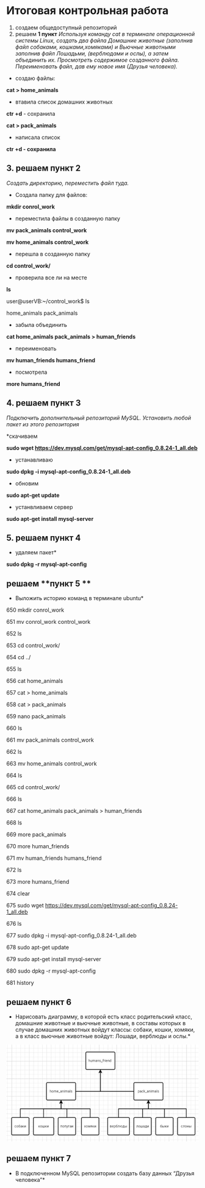 # Итоговая контрольная работа

1. создаем общедоступный репозиторий
2. решаем **1 пункт** 
*Используя команду cat в терминале операционной системы Linux, создать два файла Домашние животные (заполнив файл собаками, кошками,хомяками) и Вьючные животными заполнив файл Лошадьми, (верблюдами и ослы), а затем объединить их. Просмотреть содержимое созданного файла. Переименовать файл, дав ему новое имя (Друзья человека).*

* создаю файлы: 

**cat > home_animals**

* втавила список домашних животных

**ctr +d** - сохранила

**cat > pack_animals**

* написала список

**ctr +d - сохранила**

## 3. решаем **пункт 2** 
*Создать директорию, переместить файл туда.*

* Создала папку для файлов: 

**mkdir conrol_work**

* переместила файлы в созданную папку

**mv pack_animals control_work**

**mv home_animals control_work**

* перешла в созданную папку

**cd control_work/**

* проверила все ли на месте

**ls**

user@userVB:~/control_work$ ls

home_animals  pack_animals

* забыла объединить 

**cat home_animals pack_animals > human_friends**

* переименовать 

**mv human_friends humans_friend**

* посмотрела 

**more humans_friend**

## 4. решаем **пункт 3** 
*Подключить дополнительный репозиторий MySQL. Установить любой пакет из этого репозитория*

*скачиваем

**sudo wget https://dev.mysql.com/get/mysql-apt-config_0.8.24-1_all.deb**

* устанавливаю

**sudo dpkg -i mysql-apt-config_0.8.24-1_all.deb**

* обновим

**sudo apt-get update**

* устанвливаем сервер

**sudo apt-get install mysql-server**

## 5. решаем **пункт 4** 

* удаляем пакет*

**sudo dpkg -r mysql-apt-config**

## решаем **пункт 5 **

* Выложить историю команд в терминале ubuntu*

650  mkdir conrol_work

  651  mv conrol_work control_work 

  652  ls

  653  cd control_work/

  654  cd ../

  655  ls

  656  cat home_animals

  657  cat > home_animals

  658  cat > pack_animals

  659  nano pack_animals

  660  ls

  661  mv pack_animals control_work 

  662  ls

  663  mv home_animals control_work 

  664  ls

  665  cd control_work/

  666  ls

  667  cat home_animals pack_animals > human_friends

  668  ls

  669  more pack_animals

  670  more human_friends

  671  mv human_friends humans_friend

  672  ls

  673  more humans_friend

  674  clear

  675  sudo wget https://dev.mysql.com/get/mysql-apt-config_0.8.24-1_all.deb

  676  ls

  677  sudo dpkg -i mysql-apt-config_0.8.24-1_all.deb

  678  sudo apt-get update

  679  sudo apt-get install mysql-server

  680  sudo dpkg -r mysql-apt-config

  681  history

  ##  решаем **пункт 6** 

 *  Нарисовать диаграмму, в которой есть класс родительский класс, домашние животные и вьючные животные, в составы которых в случае домашних
животных войдут классы: собаки, кошки, хомяки, а в класс вьючные животные
войдут: Лошади, верблюды и ослы.*

![схема_животных](https://github.com/Vanilika/-Final-control-work/blob/master/2024-04-07_21-53-26.jpg)

## решаем **пункт 7** 
 * В подключенном MySQL репозитории создать базу данных “Друзья
человека”*












